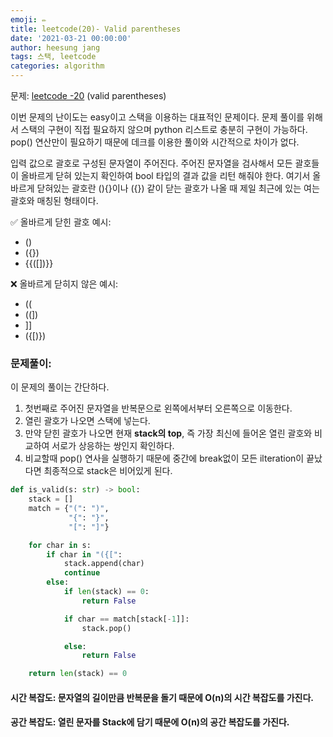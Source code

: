 ```yaml
---
emoji: ✏️
title: leetcode(20)- Valid parentheses
date: '2021-03-21 00:00:00'
author: heesung jang
tags: 스택, leetcode
categories: algorithm
---
```


문제: [leetcode -20](https://leetcode.com/problems/valid-parentheses/submissions/) (valid parentheses)

이번 문제의 난이도는 easy이고 스택을 이용하는 대표적인 문제이다. 문제 풀이를 위해서 스택의 구현이 직접 필요하지 않으며 python 리스트로 충분히 구현이 가능하다. pop() 연산만이 필요하기 때문에 데크를 이용한 풀이와 시간적으로 차이가 없다.

입력 값으로 괄호로 구성된 문자열이 주어진다. 주어진 문자열을 검사해서 모든 괄호들이 올바르게 닫혀 있는지 확인하여 bool 타입의 결과 값을 리턴 해줘야 한다. 여기서 올바르게 닫혀있는 괄호란 (){}이나 ({}) 같이 닫는 괄호가 나올 때 제일 최근에 있는 여는 괄호와 매칭된 형태이다.

✅ 올바르게 닫힌 괄호 예시:

- ()
- ({})
- {{([])}}

❌ 올바르게 닫히지 않은 예시:

- ((
- ((])
- ]]
- ({[)})

### 문제풀이:

이 문제의 풀이는 간단하다.

1. 첫번째로 주어진 문자열을 반복문으로 왼쪽에서부터 오른쪽으로 이동한다.
2. 열린 괄호가 나오면 스택에 넣는다.
3. 만약 닫힌 괄호가 나오면 현재 **stack의 top**, 즉 가장 최신에 들어온 열린 괄호와 비교하여 서로가 상응하는 쌍인지 확인하다.
4. 비교할때 pop() 연사을 실행하기 때문에 중간에 break없이 모든 ilteration이 끝났다면 최종적으로 stack은 비어있게 된다.

```python
def is_valid(s: str) -> bool:
    stack = []
    match = {"(": ")",
             "{": "}",
             "[": "]"}

    for char in s:
        if char in "({[":
            stack.append(char)
            continue
        else:
            if len(stack) == 0:
                return False

            if char == match[stack[-1]]:
                stack.pop()

            else:
                return False

    return len(stack) == 0
```

#### 시간 복잡도: 문자열의 길이만큼 반복문을 돌기 때문에 O(n)의 시간 복잡도를 가진다.

#### 공간 복잡도: 열린 문자를 Stack에 담기 때문에 O(n)의 공간 복잡도를 가진다.

```toc

```

